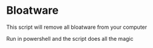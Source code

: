 # Bloatware
This script will remove all bloatware from your computer

Run in powershell and the script does all the magic
